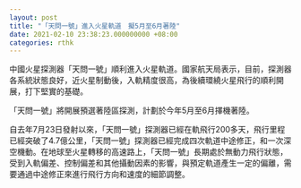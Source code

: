 ```yaml
---
layout: post
title: "「天問一號」進入火星軌道　擬5月至6月著陸"
date: 2021-02-10 23:38:23.000000000 +08:00
categories: rthk
---
```


中國火星探測器「天問一號」順利進入火星軌道。國家航天局表示，目前，探測器各系統狀態良好，近火星制動後，入軌精度很高，為後續環繞火星飛行的順利開展，打下堅實的基礎。

「天問一號」將開展預選著陸區探測，計劃於今年5月至6月擇機著陸。

自去年7月23日發射以來，「天問一號」探測器已經在軌飛行200多天，飛行里程已經突破了4.7億公里，「天問一號」探測器已經完成四次軌道中途修正，和一次深空機動。在地球至火星轉移的高速路上，「天問一號」長期處於無動力飛行狀態，受到入軌偏差、控制偏差和其他攝動因素的影響，與預定軌道產生一定的偏離，需要通過中途修正來進行飛行方向和速度的細節調整。
